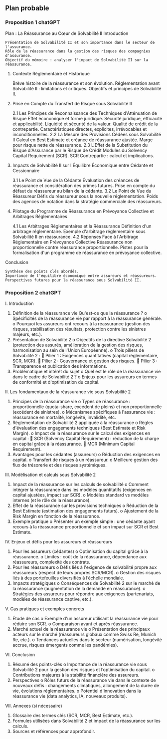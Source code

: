 ## Plan probable 
### Proposition 1 chatGPT

Plan : La Réassurance au Cœur de Solvabilité II
Introduction

    Présentation de Solvabilité II et son importance dans le secteur de l'assurance.
    Rôle de la réassurance dans la gestion des risques des compagnies d'assurance.
    Objectif du mémoire : analyser l'impact de Solvabilité II sur la réassurance.

1. Contexte Réglementaire et Historique

    Brève histoire de la réassurance et son évolution.
    Réglementation avant Solvabilité II : limitations et critiques.
    Objectifs et principes de Solvabilité II.

2. Prise en Compte du Transfert de Risque sous Solvabilité II

    2.1 Les Principes de Reconnaissance des Techniques d'Atténuation de Risque
        Effet économique et forme juridique.
        Sécurité juridique, efficacité et applicabilité.
        Liquidité et sécurité de la valeur.
        Qualité de crédit de la contrepartie.
        Caractéristiques directes, explicites, irrévocables et inconditionnelles.
    2.2 La Mesure des Provisions Cédées sous Solvabilité II
        Calcul en Best Estimate et créance de réassurance ajustée.
        Marge pour risque nette de réassurance.
    2.3 L'Effet de la Substitution du Risque d'Assurance par le Risque de Crédit
        Modules du Solvency Capital Requirement (SCR).
        SCR Contrepartie : calcul et implications.

3. Impacts de Solvabilité II sur l'Équilibre Économique entre Cédante et Cessionnaire

    3.1 Le Point de Vue de la Cédante
        Évaluation des créances de réassurance et considération des primes futures.
        Prise en compte du défaut du réassureur au bilan de la cédante.
    3.2 Le Point de Vue du Réassureur
        Défis du réassureur sous la nouvelle réglementation.
        Poids des agences de notation dans la stratégie commerciale des réassureurs.

4. Pilotage du Programme de Réassurance en Prévoyance Collective et Arbitrages Réglementaires

    4.1 Les Arbitrages Réglementaires et la Réassurance
        Définition d'un arbitrage réglementaire.
        Exemple d'arbitrage réglementaire sous Solvabilité II en réassurance.
    4.2 Réponses Face à l'Arbitrage Réglementaire en Prévoyance Collective
        Réassurance non proportionnelle contre réassurance proportionnelle.
        Pistes pour la formalisation d'un programme de réassurance en prévoyance collective.

Conclusion

    Synthèse des points clés abordés.
    Importance de l'équilibre économique entre assureurs et réassureurs.
    Perspectives futures pour la réassurance sous Solvabilité II.

### Proposition 2 chatGPT

I. Introduction
1.	Définition de la réassurance vie
Qu'est-ce que la réassurance ?
o	Spécificités de la réassurance vie par rapport à la réassurance générale.
o	Pourquoi les assureurs ont recours à la réassurance (gestion des risques, stabilisation des résultats, protection contre les sinistres majeurs, etc.).
2.	Présentation de Solvabilité 2
o	Objectifs de la directive Solvabilité 2 (protection des assurés, amélioration de la gestion des risques, harmonisation au sein de l'Union Européenne).
o	Trois piliers de Solvabilité 2 :
	Pilier 1 : Exigences quantitatives (capital réglementaire, SCR, MCR).
	Pilier 2 : Gouvernance et gestion des risques.
	Pilier 3 : Transparence et publication des informations.
3.	Problématique et intérêt du sujet
o	Quel est le rôle de la réassurance vie dans le cadre de Solvabilité 2 ?
o	Enjeux pour les assureurs en termes de conformité et d'optimisation du capital.

II. Les fondamentaux de la réassurance vie sous Solvabilité 2
1.	Principes de la réassurance vie
o	Types de réassurance : proportionnelle (quota-share, excédent de pleins) et non proportionnelle (excédent de sinistres).
o	Mécanismes spécifiques à l'assurance vie : réassurance en mortalité, longévité, invalidité, etc.
2.	Réglementation de Solvabilité 2 appliquée à la réassurance
o	Règles d'évaluation des engagements techniques (Best Estimate et Risk Margin).
o	Impact de la réassurance sur le calcul des exigences en capital :
	SCR (Solvency Capital Requirement) : réduction de la charge en capital grâce à la réassurance.
	MCR (Minimum Capital Requirement).
3.	Avantages pour les cédantes (assureurs)
o	Réduction des exigences en capital.
o	Transfert de risques à un réassureur.
o	Meilleure gestion des flux de trésorerie et des risques systémiques.

III. Modélisation et calculs sous Solvabilité 2
1.	Impact de la réassurance sur les calculs de solvabilité
o	Comment intégrer la réassurance dans les modèles quantitatifs (exigences en capital ajustées, impact sur SCR).
o	Modèles standard vs modèles internes (et le rôle de la réassurance).
2.	Effet de la réassurance sur les provisions techniques
o	Réduction de la Best Estimate (estimation des engagements futurs).
o	Ajustement de la Risk Margin en fonction de la réassurance.
3.	Exemple pratique
o	Présenter un exemple simple : une cédante ayant recours à la réassurance proportionnelle et son impact sur SCR et Best Estimate.

IV. Enjeux et défis pour les assureurs et réassureurs
1.	Pour les assureurs (cédantes)
o	Optimisation du capital grâce à la réassurance.
o	Limites : coût de la réassurance, dépendance aux réassureurs, complexité des contrats.
2.	Pour les réassureurs
o	Défis liés à l'exigence de solvabilité propre aux réassureurs (respect de leurs propres SCR/MCR).
o	Gestion des risques liés à des portefeuilles diversifiés à l’échelle mondiale.
3.	Impacts stratégiques
o	Conséquences de Solvabilité 2 sur le marché de la réassurance (augmentation de la demande en réassurance).
o	Stratégies des assureurs pour répondre aux exigences (partenariats, modèles de réassurance captive, etc.).

V. Cas pratiques et exemples concrets
1.	Étude de cas
o	Exemple d'un assureur utilisant la réassurance vie pour réduire son SCR.
o	Comparaison avant et après réassurance.
2.	Marché actuel de la réassurance vie
o	Présentation des principaux acteurs sur le marché (réassureurs globaux comme Swiss Re, Munich Re, etc.).
o	Tendances actuelles dans le secteur (numérisation, longévité accrue, risques émergents comme les pandémies).

VI. Conclusion
1.	Résumé des points-clés
o	Importance de la réassurance vie sous Solvabilité 2 pour la gestion des risques et l’optimisation du capital.
o	Contributions majeures à la stabilité financière des assureurs.
2.	Perspectives
o	Rôles futurs de la réassurance vie dans le contexte de nouveaux défis : changements climatiques, allongement de la durée de vie, évolutions réglementaires.
o	Potentiel d'innovation dans la réassurance vie (data analytics, IA, nouveaux produits).

VII. Annexes (si nécessaire)
1.	Glossaire des termes clés (SCR, MCR, Best Estimate, etc.).
2.	Formules utilisées dans Solvabilité 2 et impact de la réassurance sur les calculs.
3.	Sources et références pour approfondir.

